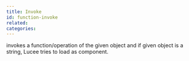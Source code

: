 ```yaml
---
title: Invoke
id: function-invoke
related:
categories:
---
```


invokes a function/operation of the given object and if given object is a string, Lucee tries to load as component.